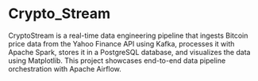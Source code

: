 # Crypto_Stream
CryptoStream is a real-time data engineering pipeline that ingests Bitcoin price data from the Yahoo Finance API using Kafka, processes it with Apache Spark, stores it in a PostgreSQL database, and visualizes the data using Matplotlib. This project showcases end-to-end data pipeline orchestration with Apache Airflow.
